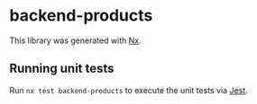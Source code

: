 # backend-products

This library was generated with [Nx](https://nx.dev).

## Running unit tests

Run `nx test backend-products` to execute the unit tests via [Jest](https://jestjs.io).
